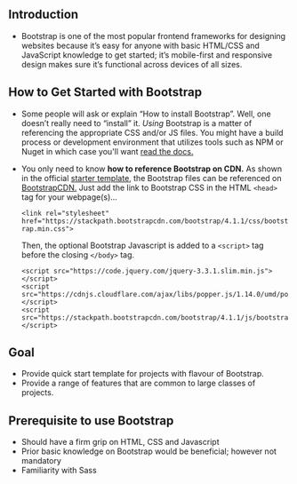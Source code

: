 ## Introduction
* Bootstrap is one of the most popular frontend frameworks for designing websites because it’s easy for anyone with basic HTML/CSS and JavaScript knowledge to get     started; it’s mobile-first and responsive design makes sure it’s functional across devices of all sizes. 

## How to Get Started with Bootstrap

*   Some people will ask or explain “How to install Bootstrap”. Well, one doesn’t really need to “install” it. *Using* Bootstrap is a matter of referencing the appropriate CSS and/or JS files. You might have a build process or development environment that utilizes tools such as NPM or Nuget in which case you'll want [read the docs.](
https://getbootstrap.com/docs/4.1/getting-started/build-tools/) 

*   You only need to know **how to reference Bootstrap on CDN.** As shown in the official [starter template](https://getbootstrap.com/docs/4.0/getting-started/introduction/#starter-template), the Bootstrap files can be           referenced on [BootstrapCDN.](https://www.bootstrapcdn.com/)
    Just add the link to Bootstrap CSS in the HTML ```<head>``` tag for your webpage(s)…
  
     `` <link rel="stylesheet" href="https://stackpath.bootstrapcdn.com/bootstrap/4.1.1/css/bootstrap.min.css"> ``
   
    Then, the optional Bootstrap Javascript is added to a ` <script> ` tag before the closing ` </body> ` tag.
   
        <script src="https://code.jquery.com/jquery-3.3.1.slim.min.js"></script>
        <script src="https://cdnjs.cloudflare.com/ajax/libs/popper.js/1.14.0/umd/popper.min.js"></script>
        <script src="https://stackpath.bootstrapcdn.com/bootstrap/4.1.1/js/bootstrap.min.js"></script>

## Goal 
*   Provide quick start template for projects with flavour of Bootstrap.
*   Provide a range of features that are common to large classes of projects.

## Prerequisite to use Bootstrap
*   Should have a firm grip on HTML, CSS and Javascript 
*   Prior basic knowledge on Bootstrap would be beneficial; however not mandatory
*   Familiarity with Sass
